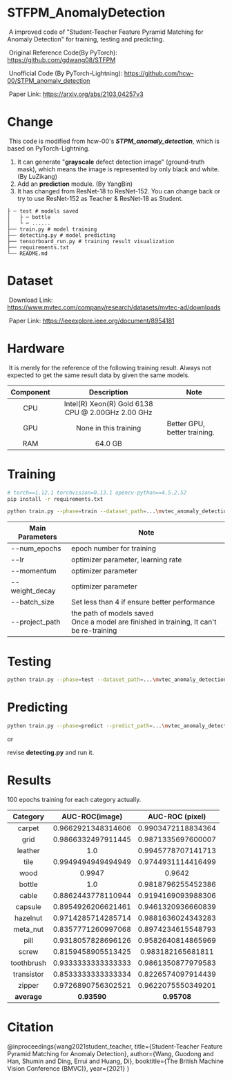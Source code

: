 # STFPM_AnomalyDetection
​	A improved code of "Student-Teacher Feature Pyramid Matching for Anomaly Detection" for training, testing and predicting.

​	Original Reference Code(By PyTorch): https://github.com/gdwang08/STFPM

​	Unofficial Code (By PyTorch-Lightning): https://github.com/hcw-00/STPM_anomaly_detection

​	Paper Link: https://arxiv.org/abs/2103.04257v3

# Change

​	This code is modified from hcw-00's ***STPM_anomaly_detection***, which is based on PyTorch-Lightning.

1. It can generate "**grayscale** defect detection image" (ground-truth mask), which means the image is represented by only black and white. (By LuZikang)
2. Add an **prediction** module. (By YangBin)
3. It has changed from ResNet-18 to ResNet-152. You can change back or try to use ResNet-152 as Teacher & ResNet-18 as Student.

```
├ ─ test # models saved
│   ├ ─ bottle
│   └ ─ ......
├── train.py # model training
├── detecting.py # model predicting
├── tensorboard_run.py # training result visualization
├── requirements.txt
└── README.md
```



# Dataset

​	Download Link: https://www.mvtec.com/company/research/datasets/mvtec-ad/downloads 

​	Paper Link: https://ieeexplore.ieee.org/document/8954181

# Hardware

​	It is merely for the reference of the following training result. Always not expected to get the same result data by given the same models.

|  Component    |   Description  |  Note  |
| :---------:  |  :-----: |  ------- |
| CPU          | Intel(R) Xeon(R) Gold 6138 CPU @ 2.00GHz   2.00 GHz |  |
| GPU          | None in this training | Better GPU, better training. |
| RAM          | 64.0 GB |  |

# Training

```bash
# torch==1.12.1 torchvision=0.13.1 opencv-python==4.5.2.52
pip install -r requirements.txt
```

```bash
python train.py --phase=train --dataset_path=...\mvtec_anomaly_detection --category=bottle --project_path=...\test
```

| Main Parameters | Note                                                         |
| --------------- | ------------------------------------------------------------ |
| --num_epochs    | epoch number for training                                    |
| --lr            | optimizer parameter, learning rate                           |
| --momentum      | optimizer parameter                                          |
| --weight_decay  | optimizer parameter                                          |
| --batch_size    | Set less than 4 if ensure better performance                 |
| --project_path  | the path of models saved<br />Once a model are finished in training, It can't be re-training |

# Testing

```bash
python train.py --phase=test --dataset_path=...\mvtec_anomaly_detection --category=bottle --project_path=...\test --output_path=...\output
```

# Predicting

```bash
python train.py --phase=predict --predict_path=...\mvtec_anomaly_detection --category=bottle --project_path=...\test
```

or

revise **detecting.py** and run it.

# Results

100 epochs training for each category actually.

|  Category    |   AUC-ROC(image)  |   AUC-ROC (pixel)  |
| :---------:  |  :-----: |  :-----: | 
| carpet       | 0.9662921348314606 | 0.9903472118834364 | 
| grid         | 0.9866332497911445 | 0.9871335697600007 | 
| leather      | 1.0 | 0.9945778707141713 | 
| tile         | 0.9949494949494949 | 0.9744931114416499 | 
| wood         | 0.9947 | 0.9642 | 
| bottle       | 1.0 | 0.9818796255452386 | 
| cable        | 0.8862443778110944 | 0.9194169093988306 | 
| capsule      | 0.8954926206621461 | 0.9461320936660839 | 
| hazelnut     | 0.9714285714285714 | 0.9881636024343283 |
| meta_nut     | 0.8357771260997068 | 0.8974234615548793 |
| pill         | 0.9318057828696126 | 0.9582640814865969 |
| screw        | 0.8159458905513425 | 0.983182165681811 |
| toothbrush   | 0.9333333333333333 | 0.9861350877979583 | 
| transistor   | 0.8533333333333334 | 0.8226574097914439 | 
| zipper       | 0.9726890756302521 | 0.9622075550349201 | 
| <b>average</b>      | <b>0.93590</b> | <b>0.95708</b> | 


# Citation
@inproceedings{wang2021student_teacher,
    title={Student-Teacher Feature Pyramid Matching for Anomaly Detection},
    author={Wang, Guodong and Han, Shumin and Ding, Errui and Huang, Di},
    booktitle={The British Machine Vision Conference (BMVC)},
    year={2021}
}